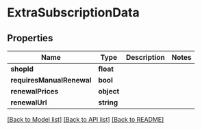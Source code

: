 # ExtraSubscriptionData

## Properties
Name | Type | Description | Notes
------------ | ------------- | ------------- | -------------
**shopId** | **float** |  | 
**requiresManualRenewal** | **bool** |  | 
**renewalPrices** | **object** |  | 
**renewalUrl** | **string** |  | 

[[Back to Model list]](../README.md#documentation-for-models) [[Back to API list]](../README.md#documentation-for-api-endpoints) [[Back to README]](../README.md)


